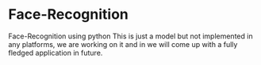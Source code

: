 # Face-Recognition
Face-Recognition using python 
This is just a model but not implemented in any platforms, we are working on it and in we will come up with a fully fledged application in future.
